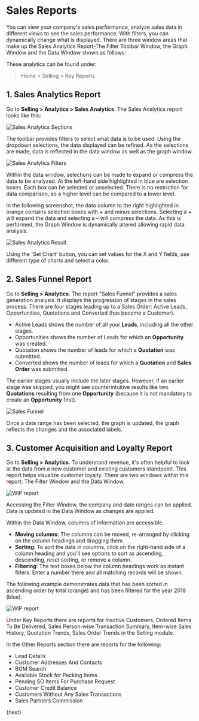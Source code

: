 <!-- add-breadcrumbs -->
# Sales Reports

You can view your company's sales performance, analyze sales data in different views to see the sales performance.
With filters, you can dynamically change what is displayed.
There are three window areas that make up the Sales Analytics Report-The Filter Toolbar Window, the Graph Window and the Data Window shown as follows:

These analytics can be found under:
> Home > Selling > Key Reports

## 1. Sales Analytics Report
Go to **Selling > Analytics > Sales Analytics**. The Sales Analytics report looks like this:

  <img class="screenshot" alt="Sales Analytics Sections" src="/docs/v13/assets/img/selling/sales-analytics-sections.png">

The toolbar provides filters to select what data is to be used. Using the dropdown selections, the data displayed can be refined. As the selections are made, data is reflected in the data window as well as the graph window.

  <img class="screenshot" alt="Sales Analytics Filters" src="/docs/v13/assets/img/selling/sales-analytics-filters.png">

Within the data window, selections can be made to expand or compress the data to be analyzed. At the left-hand side highlighted in blue are selection boxes. Each box can be selected or unselected. There is no restriction for data comparison, so a higher level can be compared to a lower level.

In the following screenshot, the data column to the right highlighted in orange contains selection boxes with + and minus selections. Selecting a + will expand the data and selecting a – will compress the data. As this is performed, the Graph Window is dynamically altered allowing rapid data analysis.

   <img class="screenshot" alt="Sales Analytics Result" src="/docs/v13/assets/img/selling/sales-analytics-result.png">

Using the 'Set Chart' button, you can set values for the X and Y fields, use different type of charts and select a color.

## 2. Sales Funnel Report
Go to **Selling > Analytics**. The report "Sales Funnel" provides a sales generation analysis. It displays the progression of stages in the sales process.  There are four stages leading up to a Sales Order: Active Leads, Opportunities, Quotations and Converted (has become a Customer).

- Active Leads shows the number of all your **Leads**, including all the other stages.
- Opportunities shows the number of Leads for which an **Opportunity** was created.
- Quotation shows the number of leads for which a **Quotation** was submitted.
- Converted shows the number of leads for which a **Quotation** and **Sales Order** was submitted.

The earlier stages usually include the later stages. However, if an earlier stage was skipped, you might see counterintuitive results like two **Quotations** resulting from one **Opportunity** (because it is not mandatory to create an **Opportunity** first).

<img alt="Sales Funnel" class="screenshot" src="/docs/v13/assets/img/crm/sales_funnel.png">

Once a date range has been selected, the graph is updated, the graph reflects the changes and the associated labels.

## 3. Customer Acquisition and Loyalty Report
Go to **Selling > Analytics**.
To understand revenue, it's often helpful to look at the data from a new customer and existing customers standpoint. This report helps visualize customer loyalty.  There are two windows within this report: The Filter Window and the Data Window.

<img class="screenshot" alt="WIP report" src="/docs/v13/assets/img/selling/acquisition-and-loyalty-1.png">

Accessing the Filter Window, the company and date ranges can be applied. Data is updated in the Data Window as changes are applied.

Within the Data Window, columns of information are accessible.

* **Moving columns**: The columns can be moved, re-arranged by clicking on the column headings and dragging them.
* **Sorting**: To sort the data in columns, click on the right-hand side of a column heading and you'll see options to sort as ascending, descending, reset sorting, or remove a column.
* **Filtering**: The text boxes below the column headings work as instant filters. Enter a number there and all matching records will be shown.

The following example demonstrates data that has been sorted in ascending order by total (orange) and has been filtered for the year 2018 (blue).

<img class="screenshot" alt="WIP report" src="/docs/v13/assets/img/selling/acquisition-and-loyalty-2.png">

Under Key Reports there are reports for Inactive Customers, Ordered Items To Be Delivered, Sales Person-wise Transaction Summary, Item-wise Sales History, Quotation Trends, Sales Order Trends in the Selling module.

In the Other Reports section there are reports for the following:

* Lead Details
* Customer Addresses And Contacts
* BOM Search
* Available Stock for Packing Items
* Pending SO Items For Purchase Request
* Customer Credit Balance
* Customers Without Any Sales Transactions
* Sales Partners Commission

{next}
